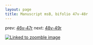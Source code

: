 ```yaml
---
layout: page
title: Manuscript msB, bifolio 47v-48r
---
```


prev: [46v-47r](../46v-47r/) next: [48v-49r](../48v-49r/)



[![Linked to zoomble image](http://www.homermultitext.org/iipsrv?IIIF=/project/homer/pyramidal/deepzoom/hmt/vbbifolio/v1/vb_47v_48r.tif/full/2000,/0/default.jpg)](http://www.homermultitext.org/ict2/?urn=urn:cite2:hmt:vbbifolio.v1:vb_47v_48r)

